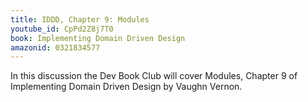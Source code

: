 ```yaml
---
title: IDDD, Chapter 9: Modules
youtube_id: CpPd2Z8j7T0
book: Implementing Domain Driven Design
amazonid: 0321834577
---
```

In this discussion the Dev Book Club will cover Modules, Chapter 9 of Implementing Domain Driven Design by Vaughn Vernon.
